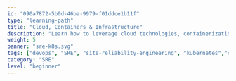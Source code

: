 ```yaml
---
id: "090a7872-5b0d-46ba-9979-f01ddce1b11f"
type: "learning-path"
title: "Cloud, Containers & Infrastructure"
description: "Learn how to leverage cloud technologies, containerization, and infrastructure management in your DevOps practices."
weight: 5
banner: "sre-k8s.svg"
tags: ["devops", "SRE", "site-reliability-engineering", "kubernetes","cloud", "containers"]
category: "SRE"
level: "beginner"
---
```

